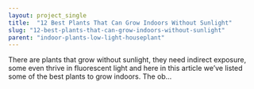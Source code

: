 ```yaml
---
layout: project_single
title:  "12 Best Plants That Can Grow Indoors Without Sunlight"
slug: "12-best-plants-that-can-grow-indoors-without-sunlight"
parent: "indoor-plants-low-light-houseplant"
---
```

There are plants that grow without sunlight, they need indirect exposure, some even thrive in fluorescent light and here in this article we’ve listed some of the best plants to grow indoors. The ob…